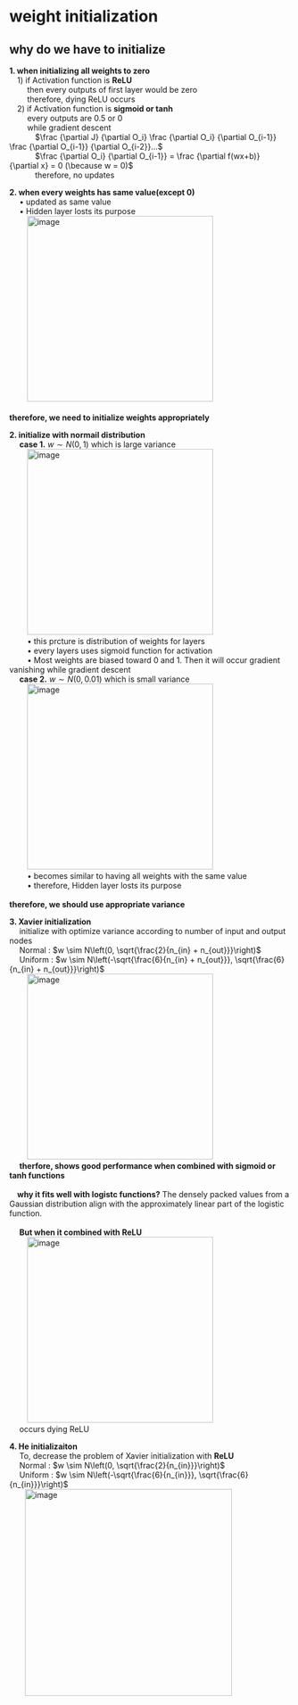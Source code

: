 # weight initialization
## why do we have to initialize
**1. when initializing all weights to zero** <br/>
&emsp;1) if Activation function is **ReLU** <br/>
&emsp;&emsp; then every outputs of first layer would be zero <br/>
&emsp;&emsp; therefore, dying ReLU occurs  <br/>
&emsp;2) if Activation function is **sigmoid or tanh** <br/>
&emsp;&emsp; every outputs are 0.5 or 0 <br/>
&emsp;&emsp; while gradient descent <br/>
&emsp;&emsp;&emsp; $\frac {\partial J} {\partial O_i} \frac {\partial O_i} {\partial O_{i-1}} \frac {\partial O_{i-1}} {\partial O_{i-2}}...$ <br/>
&emsp;&emsp;&emsp; $\frac {\partial O_i} {\partial O_{i-1}} = \frac {\partial f(wx+b)} {\partial x} = 0 (\because w = 0)$ <br/>
&emsp;&emsp;&emsp; therefore, no updates

**2. when every weights has same value(except 0)** <br/>
&emsp; &bull; updated as same value <br/>
&emsp; &bull; Hidden layer losts its purpose<br/>
&emsp;&emsp; <img width="333" alt="image" src="https://github.com/user-attachments/assets/2075042b-ee8d-413b-bcd9-94d860ab1de9">
 <br/> <br/>
**therefore, we need to initialize weights appropriately**

**2. initialize with normail distribution** <br/>
&emsp; **case 1.** $w\sim N(0,1)$ which is large variance <br/>
&emsp;&emsp; <img width="333" alt="image" src="https://github.com/user-attachments/assets/0bdb28fe-54e5-4a9a-9dda-5271ea5c3558"> <br/>
&emsp;&emsp; &bull; this prcture is distribution of weights for layers <br/>
&emsp;&emsp; &bull; every layers uses sigmoid function for activation <br/>
&emsp;&emsp; &bull; Most weights are biased toward 0 and 1. Then it will occur gradient vanishing while gradient descent <br/>
&emsp; **case 2.** $w\sim N(0,0.01)$ which is small variance <br/>
&emsp;&emsp; <img width="333" alt="image" src="https://github.com/user-attachments/assets/7303b2d1-ecd9-40d5-bffb-2ffe17670aa6"> <br/>
&emsp;&emsp; &bull; becomes similar to having all weights with the same value  <br/>
&emsp;&emsp; &bull; therefore, Hidden layer losts its purpose <br/> <br/>
**therefore, we should use appropriate variance**

**3. Xavier initialization** <br/>
&emsp; initialize with optimize variance according to number of input and output nodes <br/>
&emsp; Normal : $w \sim N\left(0, \sqrt{\frac{2}{n_{in} + n_{out}}}\right)$ <br/>
&emsp; Uniform : $w \sim N\left(-\sqrt{\frac{6}{n_{in} + n_{out}}}, \sqrt{\frac{6}{n_{in} + n_{out}}}\right)$ <br/>
&emsp;&emsp; <img width="333" alt="image" src="https://github.com/user-attachments/assets/f39194df-0b38-4dbe-836b-11aa5f179edf"> <br/>
&emsp; **therfore, shows good performance when combined with sigmoid or tanh functions**<br/>
<br/>&emsp;**why it fits well with logistc functions?**
The densely packed values from a Gaussian distribution align with the approximately linear part of the logistic function.
 <br/> <br/>
&emsp; **But when it combined with ReLU** <br/>
&emsp;&emsp; <img width="333" alt="image" src="https://github.com/user-attachments/assets/0435f563-eda6-4ac5-89dd-913e030a5fe4"> <br/>
&emsp; occurs dying ReLU

**4. He initializaiton** <br/>
&emsp; To, decrease the problem of Xavier initialization with **ReLU** <br/>
&emsp; Normal : $w \sim N\left(0, \sqrt{\frac{2}{n_{in}}}\right)$ <br/>
&emsp; Uniform : $w \sim N\left(-\sqrt{\frac{6}{n_{in}}}, \sqrt{\frac{6}{n_{in}}}\right)$ <br/>
&emsp;&emsp;<img width="371" alt="image" src="https://github.com/user-attachments/assets/c08f8c4f-8495-4f6c-9cb4-08949545503f"> <br/>


